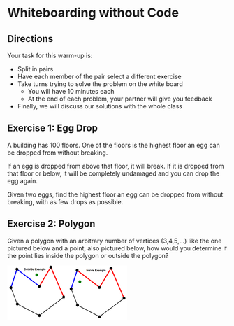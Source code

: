 # Whiteboarding without Code

<!-- This should take about 35 minutes total..it took 45, but I think we can do better next time -->
<!--Took 45 again, I think that's just what it takes -->
<!--35 minutes for WDI5 -->

## Directions

Your task for this warm-up is:

- Split in pairs
- Have each member of the pair select a different exercise
- Take turns trying to solve the problem on the white board
  - You will have 10 minutes each
  - At the end of each problem, your partner will give you feedback
- Finally, we will discuss our solutions with the whole class

## Exercise 1: Egg Drop

A building has 100 floors. One of the floors is the highest floor an egg can be dropped from without breaking.

If an egg is dropped from above that floor, it will break. If it is dropped from that floor or below,
it will be completely undamaged and you can drop the egg again.

Given two eggs, find the highest floor an egg can be dropped from without breaking, with as few drops as possible.

## Exercise 2: Polygon

Given a polygon with an arbitrary number of vertices (3,4,5,...) like the one
pictured below and a point, also pictured below,
how would you determine if the point lies inside the polygon or outside the polygon?

![](assets/polygon_in_out.png)
